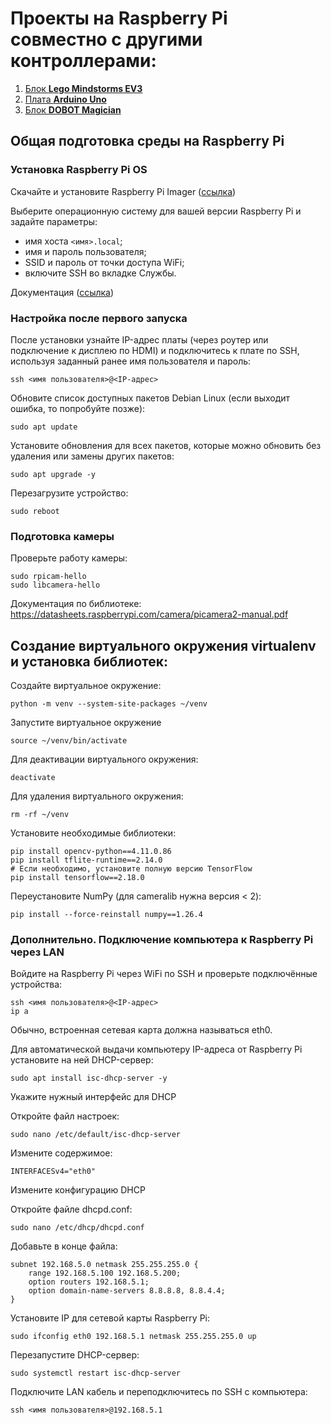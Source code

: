 # Проекты на Raspberry Pi совместно с другими контроллерами:

1. [Блок **Lego Mindstorms EV3**](sorter_ev3brick/README.md)
2. [Плата **Arduino Uno**](sorter_arduino/README.md)
2. [Блок **DOBOT Magician**](sorter_dobot/README.md)

## Общая подготовка среды на Raspberry Pi

### Установка Raspberry Pi OS

Скачайте и установите Raspberry Pi Imager ([ссылка](https://www.raspberrypi.com/software/))

Выберите операционную систему для вашей версии Raspberry Pi и задайте параметры:
- имя хоста `<имя>.local`;
- имя и пароль пользователя;
- SSID и пароль от точки доступа WiFi;
- включите SSH во вкладке Службы.

Документация ([ссылка]())

### Настройка после первого запуска

После установки узнайте IP-адрес платы (через роутер или подключение к дисплею по HDMI) и подключитесь к плате по SSH, используя заданный ранее имя пользователя и пароль:
```
ssh <имя пользователя>@<IP-адрес>
```

Обновите список доступных пакетов Debian Linux (если выходит ошибка, то попробуйте позже):
```
sudo apt update
```

Установите обновления для всех пакетов, которые можно обновить без удаления или замены других пакетов:
```
sudo apt upgrade -y
```

Перезагрузите устройство:
```
sudo reboot
```

### Подготовка камеры

Проверьте работу камеры:
```
sudo rpicam-hello
sudo libcamera-hello
```

Документация по библиотеке:
https://datasheets.raspberrypi.com/camera/picamera2-manual.pdf


## Создание виртуального окружения virtualenv и установка библиотек:

Создайте виртуальное окружение:
```
python -m venv --system-site-packages ~/venv
```

Запустите виртуальное окружение
```
source ~/venv/bin/activate
```

Для деактивации виртуального окружения:
```
deactivate
```

Для удаления виртуального окружения:
```
rm -rf ~/venv
```

Установите необходимые библиотеки:
```
pip install opencv-python==4.11.0.86
pip install tflite-runtime==2.14.0
# Если необходимо, установите полную версию TensorFlow
pip install tensorflow==2.18.0
```

Переустановите NumPy (для cameralib нужна версия < 2):
```
pip install --force-reinstall numpy==1.26.4
```

### Дополнительно. Подключение компьютера к Raspberry Pi через LAN

Войдите на Raspberry Pi через WiFi по SSH и проверьте подключённые устройства:
```
ssh <имя пользователя>@<IP-адрес>
ip a
```
Обычно, встроенная сетевая карта должна называться eth0.

Для автоматической выдачи компьютеру IP-адреса от Raspberry Pi установите на ней DHCP-сервер:
```
sudo apt install isc-dhcp-server -y
```

Укажите нужный интерфейс для DHCP

Откройте файл настроек:
```
sudo nano /etc/default/isc-dhcp-server
```
Измените содержимое:
```
INTERFACESv4="eth0"
```

Измените конфигурацию DHCP

Откройте файле dhcpd.conf:
```
sudo nano /etc/dhcp/dhcpd.conf
```
Добавьте в конце файла:
```
subnet 192.168.5.0 netmask 255.255.255.0 {
    range 192.168.5.100 192.168.5.200;
    option routers 192.168.5.1;
    option domain-name-servers 8.8.8.8, 8.8.4.4;
}
```

Установите IP для сетевой карты Raspberry Pi:
```
sudo ifconfig eth0 192.168.5.1 netmask 255.255.255.0 up
```

Перезапустите DHCP-сервер:
```
sudo systemctl restart isc-dhcp-server
```

Подключите LAN кабель и переподключитесь по SSH с компьютера:
```
ssh <имя пользователя>@192.168.5.1
```